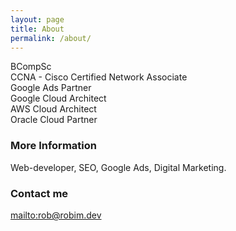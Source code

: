```yaml
---
layout: page
title: About
permalink: /about/
---
```


BCompSc<br>
CCNA - Cisco Certified Network Associate<br>
Google Ads Partner<br>
Google Cloud Architect<br>
AWS Cloud Architect<br>
Oracle Cloud Partner<br>


### More Information

Web-developer, SEO, Google Ads, Digital Marketing.

### Contact me

[mailto:rob@robim.dev](rob@robim.dev)